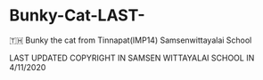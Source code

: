 # Bunky-Cat-LAST-
🇹🇭 Bunky the cat from Tinnapat(IMP14) Samsenwittayalai School

LAST UPDATED COPYRIGHT IN SAMSEN WITTAYALAI SCHOOL IN 4/11/2020
